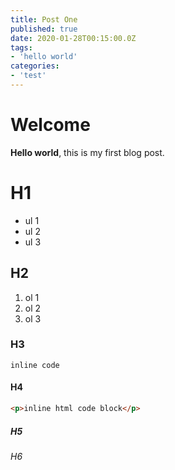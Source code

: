 ```yaml
---
title: Post One
published: true
date: 2020-01-28T00:15:00.0Z
tags:
- 'hello world'
categories:
- 'test'
---
```


# Welcome

**Hello world**, this is my first blog post.


# H1

- ul 1
- ul 2
- ul 3

## H2
1. ol 1
1. ol 2
1. ol 3

### H3
`inline code`

#### H4
```html
<p>inline html code block</p>
```

##### H5

###### H6
